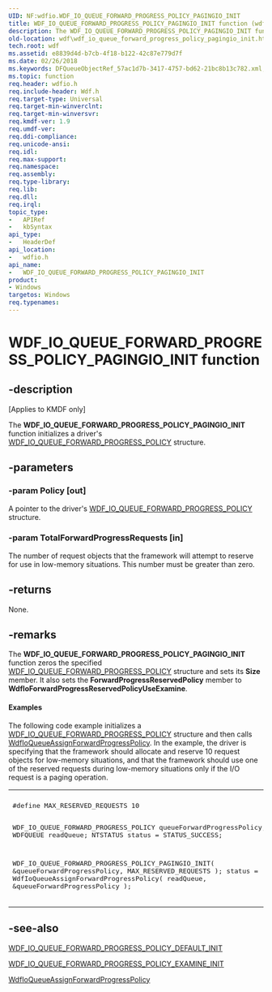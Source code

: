 ```yaml
---
UID: NF:wdfio.WDF_IO_QUEUE_FORWARD_PROGRESS_POLICY_PAGINGIO_INIT
title: WDF_IO_QUEUE_FORWARD_PROGRESS_POLICY_PAGINGIO_INIT function (wdfio.h)
description: The WDF_IO_QUEUE_FORWARD_PROGRESS_POLICY_PAGINGIO_INIT function initializes a driver's WDF_IO_QUEUE_FORWARD_PROGRESS_POLICY structure.
old-location: wdf\wdf_io_queue_forward_progress_policy_pagingio_init.htm
tech.root: wdf
ms.assetid: e8839d4d-b7cb-4f18-b122-42c87e779d7f
ms.date: 02/26/2018
ms.keywords: DFQueueObjectRef_57ac1d7b-3417-4757-bd62-21bc8b13c782.xml, WDF_IO_QUEUE_FORWARD_PROGRESS_POLICY_PAGINGIO_INIT, WDF_IO_QUEUE_FORWARD_PROGRESS_POLICY_PAGINGIO_INIT function, kmdf.wdf_io_queue_forward_progress_policy_pagingio_init, wdf.wdf_io_queue_forward_progress_policy_pagingio_init, wdfio/WDF_IO_QUEUE_FORWARD_PROGRESS_POLICY_PAGINGIO_INIT
ms.topic: function
req.header: wdfio.h
req.include-header: Wdf.h
req.target-type: Universal
req.target-min-winverclnt: 
req.target-min-winversvr: 
req.kmdf-ver: 1.9
req.umdf-ver: 
req.ddi-compliance: 
req.unicode-ansi: 
req.idl: 
req.max-support: 
req.namespace: 
req.assembly: 
req.type-library: 
req.lib: 
req.dll: 
req.irql: 
topic_type:
-	APIRef
-	kbSyntax
api_type:
-	HeaderDef
api_location:
-	wdfio.h
api_name:
-	WDF_IO_QUEUE_FORWARD_PROGRESS_POLICY_PAGINGIO_INIT
product:
- Windows
targetos: Windows
req.typenames: 
---
```


# WDF_IO_QUEUE_FORWARD_PROGRESS_POLICY_PAGINGIO_INIT function


## -description


<p class="CCE_Message">[Applies to KMDF only]</p>

The <b>WDF_IO_QUEUE_FORWARD_PROGRESS_POLICY_PAGINGIO_INIT</b> function initializes a driver's <a href="https://msdn.microsoft.com/library/windows/hardware/ff552364">WDF_IO_QUEUE_FORWARD_PROGRESS_POLICY</a> structure.


## -parameters




### -param Policy [out]

A pointer to the driver's <a href="https://msdn.microsoft.com/library/windows/hardware/ff552364">WDF_IO_QUEUE_FORWARD_PROGRESS_POLICY</a> structure.


### -param TotalForwardProgressRequests [in]

The number of request objects that the framework will attempt to reserve for use in low-memory situations. This number must be greater than zero.


## -returns



None.




## -remarks



The <b>WDF_IO_QUEUE_FORWARD_PROGRESS_POLICY_PAGINGIO_INIT</b> function zeros the specified <a href="https://msdn.microsoft.com/library/windows/hardware/ff552364">WDF_IO_QUEUE_FORWARD_PROGRESS_POLICY</a> structure and sets its <b>Size</b> member. It also sets the <b>ForwardProgressReservedPolicy</b> member to <b>WdfIoForwardProgressReservedPolicyUseExamine</b>.


#### Examples

The following code example initializes a <a href="https://msdn.microsoft.com/library/windows/hardware/ff552364">WDF_IO_QUEUE_FORWARD_PROGRESS_POLICY</a> structure and then calls <a href="https://msdn.microsoft.com/library/windows/hardware/ff547395">WdfIoQueueAssignForwardProgressPolicy</a>. In the example, the driver is specifying that the framework should allocate and reserve 10 request objects for low-memory situations, and that the framework should use one of the reserved requests during low-memory situations only if the I/O request is a paging operation.

<div class="code"><span codelanguage=""><table>
<tr>
<th></th>
</tr>
<tr>
<td>
<pre>#define MAX_RESERVED_REQUESTS 10

WDF_IO_QUEUE_FORWARD_PROGRESS_POLICY queueForwardProgressPolicy;
WDFQUEUE readQueue;
NTSTATUS status = STATUS_SUCCESS;

WDF_IO_QUEUE_FORWARD_PROGRESS_POLICY_PAGINGIO_INIT(
    &amp;queueForwardProgressPolicy,
    MAX_RESERVED_REQUESTS
    );
status = WdfIoQueueAssignForwardProgressPolicy(
    readQueue,
    &amp;queueForwardProgressPolicy
    );</pre>
</td>
</tr>
</table></span></div>



## -see-also




<a href="https://msdn.microsoft.com/library/windows/hardware/ff552365">WDF_IO_QUEUE_FORWARD_PROGRESS_POLICY_DEFAULT_INIT</a>



<a href="https://msdn.microsoft.com/library/windows/hardware/ff552366">WDF_IO_QUEUE_FORWARD_PROGRESS_POLICY_EXAMINE_INIT</a>



<a href="https://msdn.microsoft.com/library/windows/hardware/ff547395">WdfIoQueueAssignForwardProgressPolicy</a>
 

 

